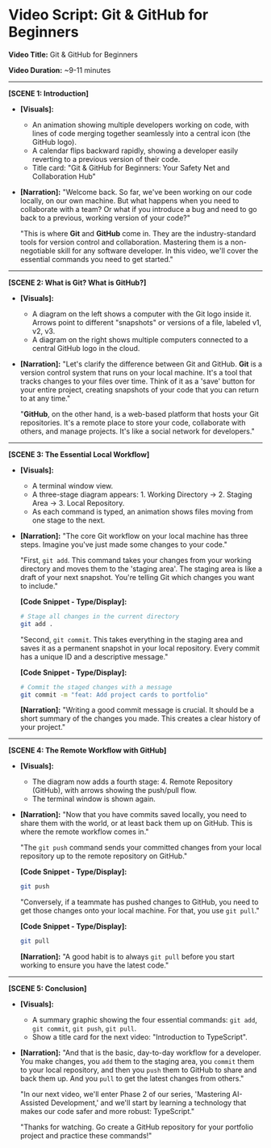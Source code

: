 # Video Script: Git & GitHub for Beginners

**Video Title:** Git & GitHub for Beginners

**Video Duration:** ~9-11 minutes

---

**[SCENE 1: Introduction]**

*   **[Visuals]:**
    *   An animation showing multiple developers working on code, with lines of code merging together seamlessly into a central icon (the GitHub logo).
    *   A calendar flips backward rapidly, showing a developer easily reverting to a previous version of their code.
    *   Title card: "Git & GitHub for Beginners: Your Safety Net and Collaboration Hub"
*   **[Narration]:**
    "Welcome back. So far, we've been working on our code locally, on our own machine. But what happens when you need to collaborate with a team? Or what if you introduce a bug and need to go back to a previous, working version of your code?"

    "This is where **Git** and **GitHub** come in. They are the industry-standard tools for version control and collaboration. Mastering them is a non-negotiable skill for any software developer. In this video, we'll cover the essential commands you need to get started."

---

**[SCENE 2: What is Git? What is GitHub?]**

*   **[Visuals]:**
    *   A diagram on the left shows a computer with the Git logo inside it. Arrows point to different "snapshots" or versions of a file, labeled v1, v2, v3.
    *   A diagram on the right shows multiple computers connected to a central GitHub logo in the cloud.
*   **[Narration]:**
    "Let's clarify the difference between Git and GitHub. **Git** is a version control system that runs on your local machine. It's a tool that tracks changes to your files over time. Think of it as a 'save' button for your entire project, creating snapshots of your code that you can return to at any time."

    "**GitHub**, on the other hand, is a web-based platform that hosts your Git repositories. It's a remote place to store your code, collaborate with others, and manage projects. It's like a social network for developers."

---

**[SCENE 3: The Essential Local Workflow]**

*   **[Visuals]:**
    *   A terminal window view.
    *   A three-stage diagram appears: 1. Working Directory -> 2. Staging Area -> 3. Local Repository.
    *   As each command is typed, an animation shows files moving from one stage to the next.
*   **[Narration]:**
    "The core Git workflow on your local machine has three steps. Imagine you've just made some changes to your code."

    "First, `git add`. This command takes your changes from your working directory and moves them to the 'staging area'. The staging area is like a draft of your next snapshot. You're telling Git which changes you want to include."

    **[Code Snippet - Type/Display]:**
    ```bash
    # Stage all changes in the current directory
    git add .
    ```

    "Second, `git commit`. This takes everything in the staging area and saves it as a permanent snapshot in your local repository. Every commit has a unique ID and a descriptive message."

    **[Code Snippet - Type/Display]:**
    ```bash
    # Commit the staged changes with a message
    git commit -m "feat: Add project cards to portfolio"
    ```
    **[Narration]:**
    "Writing a good commit message is crucial. It should be a short summary of the changes you made. This creates a clear history of your project."

---

**[SCENE 4: The Remote Workflow with GitHub]**

*   **[Visuals]:**
    *   The diagram now adds a fourth stage: 4. Remote Repository (GitHub), with arrows showing the push/pull flow.
    *   The terminal window is shown again.
*   **[Narration]:**
    "Now that you have commits saved locally, you need to share them with the world, or at least back them up on GitHub. This is where the remote workflow comes in."

    "The `git push` command sends your committed changes from your local repository up to the remote repository on GitHub."

    **[Code Snippet - Type/Display]:**
    ```bash
    git push
    ```

    "Conversely, if a teammate has pushed changes to GitHub, you need to get those changes onto your local machine. For that, you use `git pull`."

    **[Code Snippet - Type/Display]:**
    ```bash
    git pull
    ```
    **[Narration]:**
    "A good habit is to always `git pull` before you start working to ensure you have the latest code."

---

**[SCENE 5: Conclusion]**

*   **[Visuals]:**
    *   A summary graphic showing the four essential commands: `git add`, `git commit`, `git push`, `git pull`.
    *   Show a title card for the next video: "Introduction to TypeScript".
*   **[Narration]:**
    "And that is the basic, day-to-day workflow for a developer. You make changes, you `add` them to the staging area, you `commit` them to your local repository, and then you `push` them to GitHub to share and back them up. And you `pull` to get the latest changes from others."

    "In our next video, we'll enter Phase 2 of our series, 'Mastering AI-Assisted Development,' and we'll start by learning a technology that makes our code safer and more robust: TypeScript."

    "Thanks for watching. Go create a GitHub repository for your portfolio project and practice these commands!"
